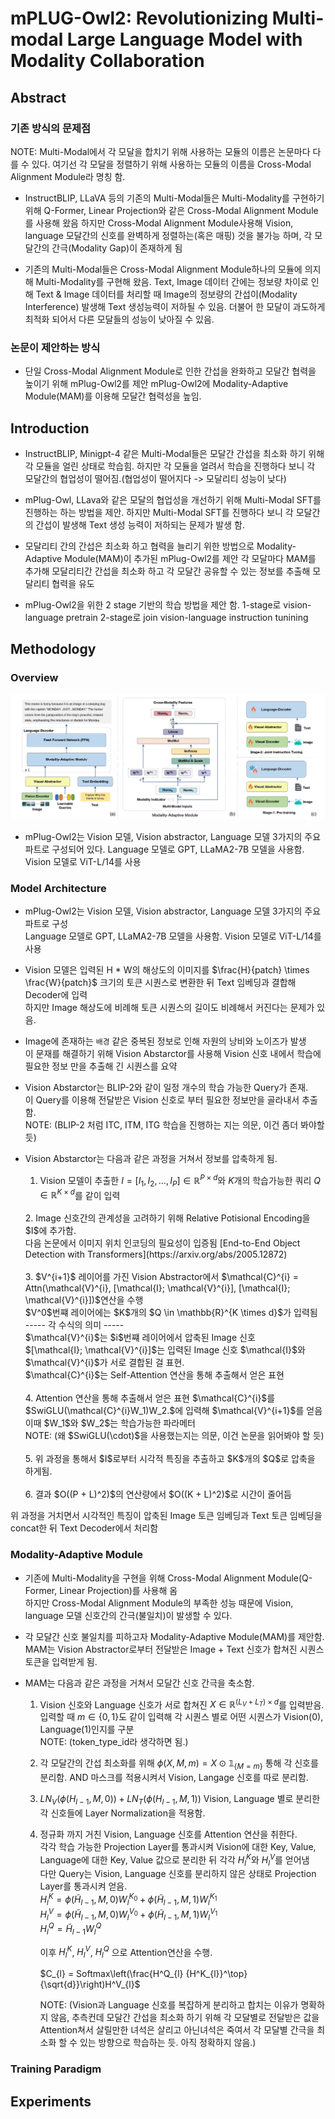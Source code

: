 # mPLUG-Owl2: Revolutionizing Multi-modal Large Language Model with Modality Collaboration

## Abstract

### 기존 방식의 문제점

NOTE: Multi-Modal에서 각 모달을 합치기 위해 사용하는 모듈의 이름은 논문마다 다를 수 있다. 여기선 각 모달을 정렬하기 위해 사용하는 모듈의 이름을 Cross-Modal Alignment Module라 명칭 함.

- InstructBLIP, LLaVA 등의 기존의 Multi-Modal들은 Multi-Modality를 구현하기 위해 Q-Former, Linear Projection와 같은 Cross-Modal Alignment Module를 사용해 왔음
    하지만 Cross-Modal Alignment Module사용해 Vision, language 모달간의 신호를 완벽하게 정렬하는(혹은 매핑) 것을 불가능 하며, 각 모달간의 간극(Modality Gap)이 존재하게 됨

- 기존의 Multi-Modal들은 Cross-Modal Alignment Module하나의 모듈에 의지해 Multi-Modality를 구현해 왔음.
    Text, Image 데이터 간에는 정보량 차이로 인해 Text & Image 데이터를 처리할 때 Image의 정보량의 간섭이(Modality Interference) 발생해 Text 생성능력이 저하될 수 있음.
    더불어 한 모달이 과도하게 최적화 되어서 다른 모달들의 성능이 낮아질 수 있음.

### 논문이 제안하는 방식

- 단일 Cross-Modal Alignment Module로 인한 간섭을 완화하고 모달간 협력을 높이기 위해 mPlug-Owl2를 제안
    mPlug-Owl2에 Modality-Adaptive Module(MAM)를 이용해 모달간 협력성을 높임.

## Introduction

- InstructBLIP, Minigpt-4 같은 Multi-Modal들은 모달간 간섭을 최소화 하기 위해 각 모듈을 얼린 상태로 학습힘.
    하지만 각 모듈을 얼려서 학습을 진행하다 보니 각 모달간의 협업성이 떨어짐.(협업성이 떨어지다 -> 모달리티 성능이 낮다)

- mPlug-Owl, LLava와 같은 모달의 협업성을 개선하기 위해 Multi-Modal SFT를 진행하는 하는 방법을 제안.
    하지만 Multi-Modal SFT를 진행하다 보니 각 모달간의 간섭이 발생해 Text 생성 능력이 저하되는 문제가 발생 함.

- 모달리티 간의 간섭은 최소화 하고 협력을 늘리기 위한 방법으로 Modality-Adaptive Module(MAM)이 추가된 mPlug-Owl2를 제안
    각 모달마다 MAM를 추가해 모달리티간 간섭을 최소화 하고 각 모달간 공유할 수 있는 정보를 추출해 모달리티 협력을 유도

- mPlug-Owl2을 위한 2 stage 기반의 학습 방법을 제안 함.
    1-stage로 vision-language pretrain
    2-stage로 join vision-language instruction tunining

## Methodology

### Overview

![Fidure-2](./assets/fig2_page-0001.jpg)

- mPlug-Owl2는 Vision 모델, Vision abstractor, Language 모델 3가지의 주요 파트로 구성되어 있다.
    Language 모델로 GPT, LLaMA2-7B 모델을 사용함. Vision 모델로 ViT-L/14를 사용

### Model Architecture

- mPlug-Owl2는 Vision 모델, Vision abstractor, Language 모델 3가지의 주요 파트로 구성<br>
    Language 모델로 GPT, LLaMA2-7B 모델을 사용함. Vision 모델로 ViT-L/14를 사용<br>

- Vision 모델은 입력된 H * W의 해상도의 이미지를 $\frac{H}{patch} \times \frac{W}{patch}$ 크기의 토큰 시퀀스로 변환한 뒤 Text 임베딩과 결합해 Decoder에 입력<br>
    하지만 Image 해상도에 비례해 토큰 시퀀스의 길이도 비례해서 커진다는 문제가 있음.<br>

- Image에 존재하는 `배경` 같은 중복된 정보로 인해 자원의 낭비와 노이즈가 발생<br>
    이 문재를 해결하기 위해 Vision Abstarctor를 사용해 Vision 신호 내에서 학습에 필요한 정보 만을 추출해 긴 시퀀스를 요약<br>

- Vision Abstarctor는 BLIP-2와 같이 일정 개수의 학습 가능한 Query가 존재.<br>
    이 Query를 이용해 전달받은 Vision 신호로 부터 필요한 정보만을 골라내서 추출 함.<br>
    NOTE: (BLIP-2 처럼 ITC, ITM, ITG 학습을 진행하는 지는 의문, 이건 좀더 봐야할 듯)

- Vision Abstarctor는 다음과 같은 과정을 거쳐서 정보를 압축하게 됨.<br>
    1. Vision 모델이 추출한 $I = [I_1, I_2, \ldots, I_P ] \in \mathbb{R}^{P \times d}$와 $K$개의 학습가능한 쿼리 $Q \in \mathbb{R}^{K \times d}$를 같이 입력<br>
    <br>
    2. Image 신호간의 관계성을 고려하기 위해 Relative Potisional Encoding을 $I$에 추가함.<br>
        다음 논문에서 이미지 위치 인코딩의 필요성이 입증됨 [End-to-End Object Detection with Transformers](https://arxiv.org/abs/2005.12872) <br>
    <br>
    3. $V^{i+1}$ 레이어를 가진 Vision Abstractor에서 $\mathcal{C}^{i} = Attn(\mathcal{V}^{i}, [\mathcal{I}; \mathcal{V}^{i}], [\mathcal{I}; \mathcal{V}^{i}])$연산을 수행<br>
        $V^0$번쨰 레이어에는 $K$개의 $Q \in \mathbb{R}^{K \times d}$가 입력됨<br>
        ----- 각 수식의 의미 -----<br>
        $\mathcal{V}^{i}$는 $i$번쨰 레이어에서 압축된 Image 신호<br>
        $[\mathcal{I}; \mathcal{V}^{i}]$는 입력된 Image 신호 $\mathcal{I}$와 $\mathcal{V}^{i}$가 서로 결합된 걸 표현.<br>
        $\mathcal{C}^{i}$는 Self-Attention 연산을 통해 추출해서 얻은 표현<br>
    <br>
    4. Attention 연산을 통해 추출해서 얻은 표현 $\mathcal{C}^{i}$를 $SwiGLU(\mathcal{C}^{i}W_1)W_2.$에 입력해 $\mathcal{V}^{i+1}$를 얻음<br>
        이때 $W_1$와 $W_2$는 학습가능한 파라메터<br>
        NOTE: (왜 $SwiGLU(\cdot)$을 사용했는지는 의문, 이건 논문을 읽어봐야 할 듯)<br>
    <br>
    5. 위 과정을 통해서 $I$로부터 시각적 특징을 추출하고 $K$개의 $Q$로 압축을 하게됨.<br>
    <br>
    6. 결과 $O((P + L)^2)$의 연산량에서 $O((K + L)^2)$로 시간이 줄어듬<br>

위 과정을 거치면서 시각적인 특징이 압축된 Image 토큰 임베딩과 Text 토큰 임베딩을 concat한 뒤 Text Decoder에서 처리함 <br>

### Modality-Adaptive Module

- 기존에 Multi-Modality을 구현을 위해 Cross-Modal Alignment Module(Q-Former, Linear Projection)를 사용해 옴 <br>
    하지만 Cross-Modal Alignment Module의 부족한 성능 때문에 Vision, language 모델 신호간의 간극(불일치)이 발생할 수 있다. <br>

- 각 모달간 신호 불일치를 피하고자 Modality-Adaptive Module(MAM)를 제안함. <br>
    MAM는 Vision Abstractor로부터 전달받은 Image + Text 신호가 합쳐진 시퀀스 토큰을 입력받게 됨. <br>

- MAM는 다음과 같은 과정을 거쳐서 모달간 신호 간극을 축소함.<br>
    1. Vision 신호와 Language 신호가 서로 합쳐진 $X \in \mathbb{R}^{(L_V + L_T) \times d}$를 입력받음.<br>
        입력할 때 $m \in \{0,1\}$도 같이 입력해 각 시퀀스 별로 어떤 시퀀스가 Vision(0), Language(1)인지를 구분<br>
        NOTE: (token_type_id라 생각하면 됨.)<br>
    2. 각 모달간의 간섭 최소화를 위해 $\phi(X, M, m) = X \odot \mathbb{1}_{\{M = m\}}$ 통해 각 신호를 분리함.
        AND 마스크를 적용시켜서 Vision, Langage 신호를 따로 분리함.<br>

    3. $LN_V(\phi(H_{l-1}, M, 0)) + LN_T(\phi(H_{l-1}, M, 1))$ Vision, Language 별로 분리한 각 신호들에 Layer Normalization을 적용함.<br>

    4. 정규화 까지 거친 Vision, Language 신호를 Attention 연산을 취한다.<br>
        각각 학습 가능한 Projection Layer를 통과시켜 Vision에 대한 Key, Value, Language에 대한 Key, Value 값으로 분리한 뒤 각각 $H^K_{l}$와 $H^V_{l}$를 얻어냄<br>
        다만 Query는 Vision, Language 신호를 분리하지 않은 상태로 Projection Layer를 통과시켜 얻음.<br>
        $H^K_{l} = \phi(\tilde{H}_{l-1}, M, 0) W^{K_0}_l + \phi(\tilde{H}_{l-1}, M, 1) W^{K_1}_l$<br>
        $H^V_{l} = \phi(\tilde{H}_{l-1}, M, 0) W^{V_0}_l + \phi(\tilde{H}_{l-1}, M, 1) W^{V_1}_l$<br>
        $H^Q_{l} = \tilde{H}_{l-1} W^Q_l$<br>

        이후 $H^K_{l}$, $H^V_{l}$, $H^Q_{l}$ 으로 Attention연산을 수행.

        $C_{l} = Softmax\left(\frac{H^Q_{l} {H^K_{l}}^\top}{\sqrt{d}}\right)H^V_{l}$

        NOTE: (Vision과 Language 신호를 복잡하게 분리하고 합치는 이유가 명확하지 않음, 추측컨데 모달간 간섭을 최소화 하기 위해 각 모달별로 전달받은 값을 Attention쳐서 살릴만한 녀석은 살리고 아닌녀석은 죽여서 각 모달별 간극을 최소화 할 수 있는 방향으로 학습하는 듯. 아직 정확하지 않음.)

### Training Paradigm

## Experiments

